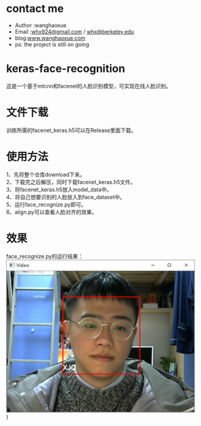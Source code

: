 # contact me
- Author :wanghaoxue
- Email :whx924@gmail.com / whx@berkeley.edu
- blog:www.wanghaoxue.com
- ps: the project is still on going
# keras-face-recognition
这是一个基于mtcnn和facenet的人脸识别模型，可实现在线人脸识别。

# 文件下载
训练所需的facenet_keras.h5可以在Release里面下载。  

# 使用方法
1、先将整个仓库download下来。  
2、下载完之后解压，同时下载facenet_keras.h5文件。  
3、将facenet_keras.h5放入model_data中。  
4、将自己想要识别的人脸放入到face_dataset中。  
5、运行face_recognize.py即可。  
6、align.py可以查看人脸对齐的效果。  
# 效果
face_recognize.py的运行结果：  
![result](/result/result.png))  
